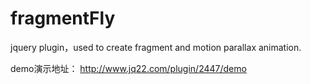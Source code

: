# fragmentFly
jquery plugin，used to create fragment and motion parallax animation.

demo演示地址：
http://www.jq22.com/plugin/2447/demo
